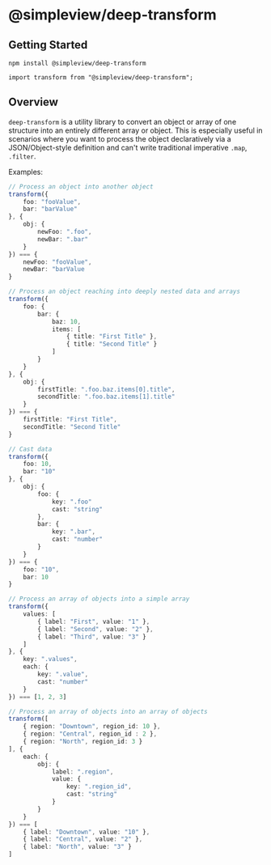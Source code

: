 # @simpleview/deep-transform

## Getting Started

```
npm install @simpleview/deep-transform
```

```
import transform from "@simpleview/deep-transform";
```

## Overview

`deep-transform` is a utility library to convert an object or array of one structure into an entirely different array or object. This is especially useful in scenarios where you want to process the object declaratively via a JSON/Object-style definition and can't write traditional imperative `.map`, `.filter`.


Examples:

```typescript
// Process an object into another object
transform({
	foo: "fooValue",
	bar: "barValue"
}, {
	obj: {
		newFoo: ".foo",
		newBar: ".bar"
	}
}) === {
	newFoo: "fooValue",
	newBar: "barValue
}

// Process an object reaching into deeply nested data and arrays
transform({
	foo: {
		bar: {
			baz: 10,
			items: [
				{ title: "First Title" },
				{ title: "Second Title" }
			]
		}
	}
}, {
	obj: {
		firstTitle: ".foo.baz.items[0].title",
		secondTitle: ".foo.baz.items[1].title"
	}
}) === {
	firstTitle: "First Title",
	secondTitle: "Second Title"
}

// Cast data
transform({
	foo: 10,
	bar: "10"
}, {
	obj: {
		foo: {
			key: ".foo"
			cast: "string"
		},
		bar: {
			key: ".bar",
			cast: "number"
		}
	}
}) === {
	foo: "10",
	bar: 10
}

// Process an array of objects into a simple array
transform({
	values: [
		{ label: "First", value: "1" },
		{ label: "Second", value: "2" },
		{ label: "Third", value: "3" }
	]
}, {
	key: ".values",
	each: {
		key: ".value",
		cast: "number"
	}
}) === [1, 2, 3]

// Process an array of objects into an array of objects
transform([
	{ region: "Downtown", region_id: 10 },
	{ region: "Central", region_id : 2 },
	{ region: "North", region_id: 3 }
], {
	each: {
		obj: {
			label: ".region",
			value: {
				key: ".region_id",
				cast: "string"
			}
		}
	}
}) === [
	{ label: "Downtown", value: "10" },
	{ label: "Central", value: "2" },
	{ label: "North", value: "3" }
]
```
